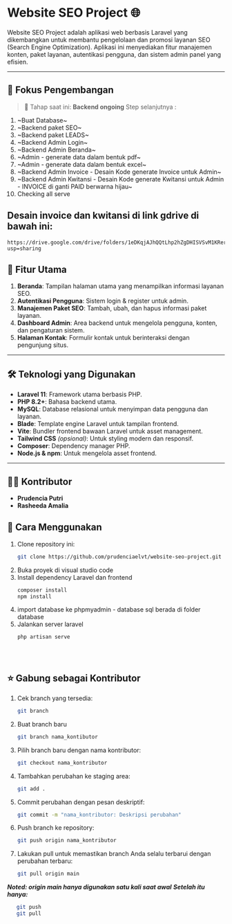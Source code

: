# Website SEO Project 🌐

Website SEO Project adalah aplikasi web berbasis Laravel yang dikembangkan untuk membantu pengelolaan dan promosi layanan SEO (Search Engine Optimization). Aplikasi ini menyediakan fitur manajemen konten, paket layanan, autentikasi pengguna, dan sistem admin panel yang efisien.

---

## 🎯 Fokus Pengembangan

> 🔧 Tahap saat ini: **Backend ongoing**
> Step selanjutnya :
1. ~Buat Database~
2. ~Backend paket SEO~
3. ~Backend paket LEADS~
4. ~Backend Admin Login~
5. ~Backend Admin Beranda~
6. ~Admin - generate data dalam bentuk pdf~
7. ~Admin - generate data dalam bentuk excel~
8. ~Backend Admin Invoice - Desain Kode generate Invoice untuk Admin~ 
9. ~Backend Admin Kwitansi - Desain Kode generate Kwitansi untuk Admin - INVOICE di ganti PAID berwarna hijau~
10. Checking all serve

## Desain invoice dan kwitansi di link gdrive di bawah ini:
    https://drive.google.com/drive/folders/1eDKqjAJhQQtLhp2hZgDHISVSvM1KRery?usp=sharing
    
## 📌 Fitur Utama
1. **Beranda**: Tampilan halaman utama yang menampilkan informasi layanan SEO.
2. **Autentikasi Pengguna**: Sistem login & register untuk admin.
3. **Manajemen Paket SEO**: Tambah, ubah, dan hapus informasi paket layanan.
4. **Dashboard Admin**: Area backend untuk mengelola pengguna, konten, dan pengaturan sistem.
5. **Halaman Kontak**: Formulir kontak untuk berinteraksi dengan pengunjung situs.

---

## 🛠️ Teknologi yang Digunakan
- **Laravel 11**: Framework utama berbasis PHP.
- **PHP 8.2+**: Bahasa backend utama.
- **MySQL**: Database relasional untuk menyimpan data pengguna dan layanan.
- **Blade**: Template engine Laravel untuk tampilan frontend.
- **Vite**: Bundler frontend bawaan Laravel untuk asset management.
- **Tailwind CSS** *(opsional)*: Untuk styling modern dan responsif.
- **Composer**: Dependency manager PHP.
- **Node.js & npm**: Untuk mengelola asset frontend.

---

## 👩‍💻 Kontributor
- **Prudencia Putri**
- **Rasheeda Amalia** 


## 🚀 Cara Menggunakan
1. Clone repository ini:
   ```bash
   git clone https://github.com/prudenciaelvt/website-seo-project.git
2. Buka proyek di visual studio code
3. Install dependency Laravel dan frontend
   ```bash
   composer install
   npm install
4. import database ke phpmyadmin - database sql berada di folder database
5. Jalankan server laravel
   ```bash
   php artisan serve

   
 

## :star: Gabung sebagai Kontributor
1. Cek branch yang tersedia:
   ```bash
   git branch
2. Buat branch baru
   ```bash
   git branch nama_kontibutor
3. Pilih branch baru dengan nama kontributor:
   ```bash
   git checkout nama_kontributor
4. Tambahkan perubahan ke staging area:
   ```bash
   git add .
5. Commit perubahan dengan pesan deskriptif:
   ```bash
   git commit -m "nama_kontributor: Deskripsi perubahan"
6. Push branch ke repository:
   ```bash
   git push origin nama_kontributor
7. Lakukan pull untuk memastikan branch Anda selalu terbarui dengan perubahan terbaru:
   ```bash
   git pull origin main

***Noted: origin main hanya digunakan satu kali saat awal***
***Setelah itu hanya:***
```bash
   git push
   git pull
```






